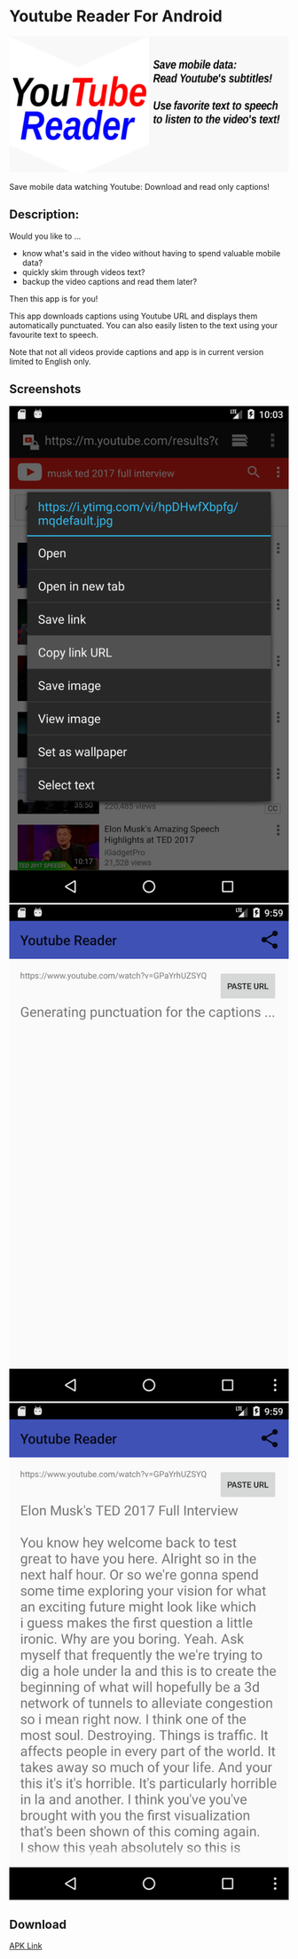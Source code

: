 # Youtube Reader For Android
![Logo](store/featured.png)

Save mobile data watching Youtube: Download and read only captions!


## Description:

Would you like to ...
- know what's said in the video without having to spend valuable mobile data?
- quickly skim through videos text?
- backup the video captions and read them later?

Then this app is for you!

This app downloads captions using Youtube URL and displays them automatically punctuated.
You can also easily listen to the text using your favourite text to speech.

Note that not all videos provide captions and app is in current version limited to English only.

## Screenshots

![1](store/screenshots/Screenshot_1495958585.png)
![2](store/screenshots/Screenshot_1495958362.png)
![3](store/screenshots/Screenshot_1495958371.png)

## Download

[APK Link](/data/androidStudioProjects/ytcapd/store/ytcapd-release.apk)
